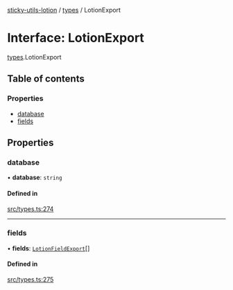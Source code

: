 [sticky-utils-lotion](../README.md) / [types](../modules/types.md) / LotionExport

# Interface: LotionExport

[types](../modules/types.md).LotionExport

## Table of contents

### Properties

- [database](types.LotionExport.md#database)
- [fields](types.LotionExport.md#fields)

## Properties

### database

• **database**: `string`

#### Defined in

[src/types.ts:274](https://github.com/sticky/sticky-utils-lotion/blob/6919cf3/src/types.ts#L274)

___

### fields

• **fields**: [`LotionFieldExport`](types.LotionFieldExport.md)[]

#### Defined in

[src/types.ts:275](https://github.com/sticky/sticky-utils-lotion/blob/6919cf3/src/types.ts#L275)
